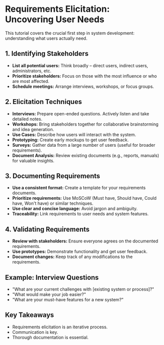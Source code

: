 # Requirements Elicitation: Uncovering User Needs

This tutorial covers the crucial first step in system development: understanding what users actually need.

## 1. Identifying Stakeholders

* **List all potential users:**  Think broadly – direct users, indirect users, administrators, etc.
* **Prioritize stakeholders:** Focus on those with the most influence or who are most affected.
* **Schedule meetings:**  Arrange interviews, workshops, or focus groups.

## 2. Elicitation Techniques

* **Interviews:** Prepare open-ended questions.  Actively listen and take detailed notes.
* **Workshops:**  Bring stakeholders together for collaborative brainstorming and idea generation.
* **Use Cases:**  Describe how users will interact with the system.
* **Prototyping:** Create early mockups to get user feedback.
* **Surveys:** Gather data from a large number of users (useful for broader requirements).
* **Document Analysis:** Review existing documents (e.g., reports, manuals) for valuable insights.

## 3. Documenting Requirements

* **Use a consistent format:**  Create a template for your requirements documents.
* **Prioritize requirements:**  Use MoSCoW (Must have, Should have, Could have, Won't have) or similar techniques.
* **Use clear and concise language:** Avoid jargon and ambiguity.
* **Traceability:** Link requirements to user needs and system features.

## 4. Validating Requirements

* **Review with stakeholders:** Ensure everyone agrees on the documented requirements.
* **Use prototypes:**  Demonstrate functionality and get user feedback.
* **Document changes:** Keep track of any modifications to the requirements.

## Example: Interview Questions

* "What are your current challenges with [existing system or process]?"
* "What would make your job easier?"
* "What are your must-have features for a new system?"

## Key Takeaways

* Requirements elicitation is an iterative process.
* Communication is key.
* Thorough documentation is essential.
